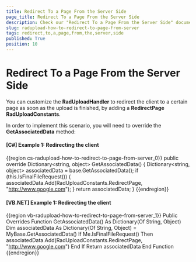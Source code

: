 ```yaml
---
title: Redirect To a Page From the Server Side
page_title: Redirect To a Page From the Server Side
description: Check our "Redirect To a Page From the Server Side" documentation article for the RadUpload WPF control.
slug: radupload-how-to-redirect-to-page-from-server
tags: redirect,to,a,page,from,the,server,side
published: True
position: 10
---
```


# Redirect To a Page From the Server Side

You can customize the __RadUploadHandler__ to redirect the client to a certain page as soon as the upload is finished, by adding a __RedirectPage__ __RadUploadConstants__.

In order to implement this scenario, you will need to override the __GetAssociatedData__ method:

#### __[C#] Example 1: Redirecting the client__  
{{region cs-radupload-how-to-redirect-to-page-from-server_0}}
	public override Dictionary<string, object> GetAssociatedData()
	{
	 Dictionary<string, object> associatedData = base.GetAssociatedData();
	 if (this.IsFinalFileRequest())
	 {
	  associatedData.Add(RadUploadConstants.RedirectPage, "http://www.google.com");
	 }
	  return associatedData;
	}
{{endregion}}

#### __[VB.NET] Example 1: Redirecting the client__  

{{region vb-radupload-how-to-redirect-to-page-from-server_1}}
	Public Overrides Function GetAssociatedData() As Dictionary(Of String, Object)
	 Dim associatedData As Dictionary(Of String, Object) = MyBase.GetAssociatedData()
	 If Me.IsFinalFileRequest() Then
	  associatedData.Add(RadUploadConstants.RedirectPage, "http://www.google.com")
	 End If
	 Return associatedData
	End Function
{{endregion}}
